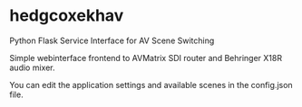 # hedgcoxekhav
Python Flask Service Interface for AV Scene Switching

Simple webinterface frontend to AVMatrix SDI router and Behringer X18R audio mixer.

You can edit the application settings and available scenes in the config.json file.


